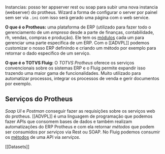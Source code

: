 Instancias: posso ter appserver rest ou soap para subir uma nova instancia (webserver) do protheus.
Wizard a forma de configurar o server por painel sem ser via `.ini` com isso será gerado uma página com o web service.

**O que é o Protheus:** uma plataforma de ERP (utilizado para fazer todo o gerenciamento de um *empresa* desde a parte de finanças, contabilidade, rh, vendas, compras e produção).
Ele tem os <u>módulos</u> cada um para gerenciar uma parte especifica de um ERP.
Com o [[ADVPL]] podemos customizar o nosso ERP definindo e criando um método por exemplo para retornar o dado específico de um serviço.

**O que é o TOTVS Fluig:** O *TOTVS Protheus* oferece os serviços convencionais sobre os sistemas ERP e o Fluig permite expandir isso trazendo uma maior gama de funcionalidades.
Muito utilizado para automatizar processos, integrar os processos de venda e gerir documentos por exemplo.

## Serviços do Protheus
*Soap UI* e *Postman* conseguir fazer as requisições sobre os serviços web do protheus.
[[ADVPL]] é uma linguagem de programação que podemos fazer APIs que consomem bases de dados e também realizam automatizações do ERP Protheus e com ela retornar *métodos* que podem ser consumidos por *serviços* via Rest ou SOAP.
No Fluig podemos consumir os <u>métodos</u> de uma API via *serviços*.

[[Datasets]]